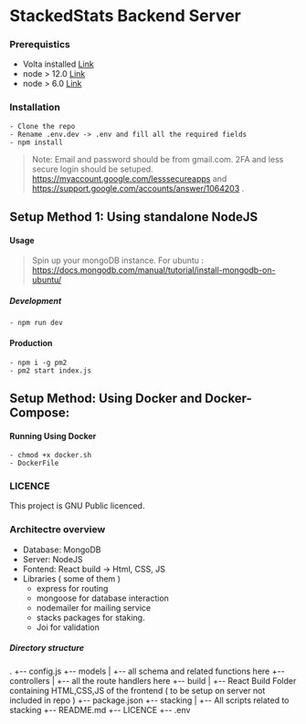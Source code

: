 # StackedStats Backend Server

### Prerequistics

- Volta installed <a href="https://docs.volta.sh/guide/">Link</a>
- node > 12.0 <a href="https://nodejs.org/en/download/" target="_blank">Link</a>
- node > 6.0 <a href="https://docs.npmjs.com/downloading-and-installing-node-js-and-npm/" target="_blank">Link</a>

### Installation

```
- Clone the repo
- Rename .env.dev -> .env and fill all the required fields
- npm install
```

> Note: Email and password should be from gmail.com. 2FA and less secure login should be setuped. https://myaccount.google.com/lesssecureapps and https://support.google.com/accounts/answer/1064203 .

## Setup Method 1: Using standalone NodeJS

#### Usage

> Spin up your mongoDB instance. For ubuntu : https://docs.mongodb.com/manual/tutorial/install-mongodb-on-ubuntu/

##### Development

```
- npm run dev
```

#### Production

```
- npm i -g pm2
- pm2 start index.js
```

## Setup Method: Using Docker and Docker-Compose:

#### Running Using Docker

```
- chmod +x docker.sh
- DockerFile
```

### LICENCE

This project is GNU Public licenced.

### Architectre overview

- Database: MongoDB
- Server: NodeJS
- Fontend: React build -> Html, CSS, JS
- Libraries ( some of them )
  - express for routing
  - mongoose for database interaction
  - nodemailer for mailing service
  - stacks packages for staking.
  - Joi for validation

##### Directory structure

.
+-- config.js
+-- models
| +-- all schema and related functions here
+-- controllers
| +-- all the route handlers here
+-- build
| +-- React Build Folder containing HTML,CSS,JS of the frontend ( to be setup on server not included in repo )
+-- package.json
+-- stacking
| +-- All scripts related to stacking
+-- README.md
+-- LICENCE
+-- .env
